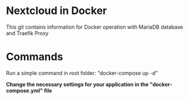 # Nextcloud in Docker
This git contains information for Docker operation with MariaDB database and Traefik Proxy

# Commands
Run a simple command in root folder: 
"docker-compose up -d"

**Change the necessary settings for your application in the "docker-compose.yml" file**
